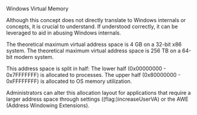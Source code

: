 Windows Virtual Memory

Although this concept does not directly translate to Windows internals or concepts, it is crucial to understand. If understood correctly, it can be leveraged to aid in abusing Windows internals.



The theoretical maximum virtual address space is 4 GB on a 32-bit x86 system.
The theoretical maximum virtual address space is 256 TB on a 64-bit modern system.

This address space is split in half:
The lower half (0x00000000 - 0x7FFFFFFF) is allocated to processes. 
The upper half (0x80000000 - 0xFFFFFFFF) is allocated to OS memory utilization. 

Administrators can alter this allocation layout for applications that require a larger address space through settings ((flag:)increaseUserVA) or the AWE (Address Windowing Extensions).

